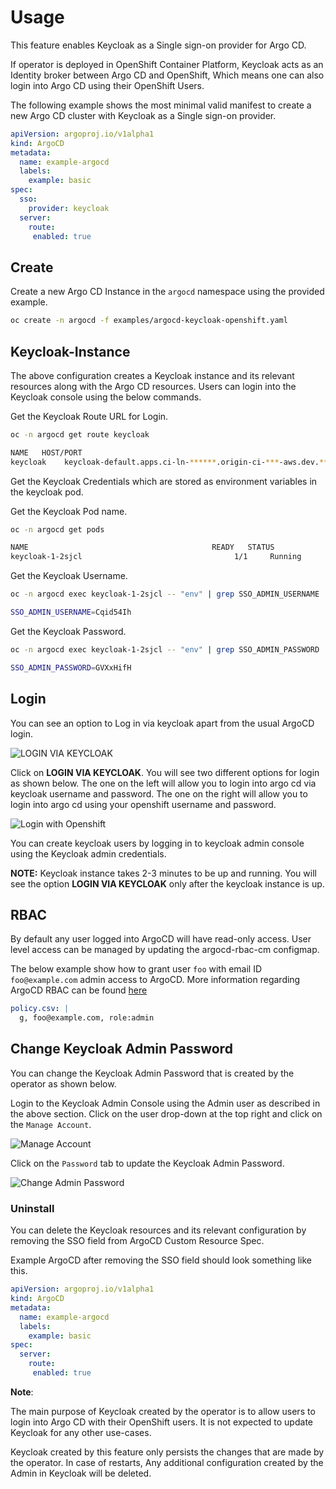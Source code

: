 # Usage

This feature enables Keycloak as a Single sign-on provider for Argo CD.

If operator is deployed in OpenShift Container Platform, Keycloak acts as an Identity broker between Argo CD and OpenShift, Which means one can also login into Argo CD using their OpenShift Users.

The following example shows the most minimal valid manifest to create a new Argo CD cluster with Keycloak as a Single sign-on provider.

```yaml
apiVersion: argoproj.io/v1alpha1
kind: ArgoCD
metadata:
  name: example-argocd
  labels:
    example: basic
spec:
  sso:
    provider: keycloak
  server:
    route:
     enabled: true
```

## Create

Create a new Argo CD Instance in the `argocd` namespace using the provided example.

```bash
oc create -n argocd -f examples/argocd-keycloak-openshift.yaml
```

## Keycloak-Instance

The above configuration creates a Keycloak instance and its relevant resources along with the Argo CD resources. Users can login into the Keycloak console using the below commands.

Get the Keycloak Route URL for Login.

```bash
oc -n argocd get route keycloak

NAME   HOST/PORT                                                                PATH   SERVICES   PORT    TERMINATION   WILDCARD
keycloak    keycloak-default.apps.ci-ln-******.origin-ci-***-aws.dev.**.com          keycloak        <all>   reencrypt     None
```

Get the Keycloak Credentials which are stored as environment variables in the keycloak pod.

Get the Keycloak Pod name.

```bash
oc -n argocd get pods

NAME                                         READY   STATUS             RESTARTS   AGE
keycloak-1-2sjcl                                  1/1     Running            0          45m
```

Get the Keycloak Username.

```bash
oc -n argocd exec keycloak-1-2sjcl -- "env" | grep SSO_ADMIN_USERNAME

SSO_ADMIN_USERNAME=Cqid54Ih
```

Get the Keycloak Password.

```bash
oc -n argocd exec keycloak-1-2sjcl -- "env" | grep SSO_ADMIN_PASSWORD

SSO_ADMIN_PASSWORD=GVXxHifH
```

## Login

You can see an option to Log in via keycloak apart from the usual ArgoCD login.

![LOGIN VIA KEYCLOAK](../../assets/keycloak/login_via_keycloak.png)

Click on **LOGIN VIA KEYCLOAK**. You will see two different options for login as shown below. The one on the left will allow you to login into argo cd via keycloak username and password. The one on the right will allow you to login into argo cd using your openshift username and password.

![Login with Openshift](../../assets/keycloak/login_with_openshift.png)

You can create keycloak users by logging in to keycloak admin console using the Keycloak admin credentials.

**NOTE:** Keycloak instance takes 2-3 minutes to be up and running. You will see the option **LOGIN VIA KEYCLOAK** only after the keycloak instance is up.

## RBAC

By default any user logged into ArgoCD will have read-only access. User level access can be managed by updating the argocd-rbac-cm configmap.

The below example show how to grant user `foo` with email ID `foo@example.com` admin access to ArgoCD. More information regarding ArgoCD RBAC can be found [here](https://argoproj.github.io/argo-cd/operator-manual/rbac/)

```yaml
policy.csv: |
  g, foo@example.com, role:admin
```

## Change Keycloak Admin Password

You can change the Keycloak Admin Password that is created by the operator as shown below.

Login to the Keycloak Admin Console using the Admin user as described in the above section. Click on the user drop-down at the top right and click on the `Manage Account`.

![Manage Account](../../assets/keycloak/Keycloak_Manageaccount.png)

Click on the `Password` tab to update the Keycloak Admin Password.

![Change Admin Password](../../assets/keycloak/Keycloak_ChangePassword.png)

### Uninstall

You can delete the Keycloak resources and its relevant configuration by removing the SSO field from ArgoCD Custom Resource Spec.

Example ArgoCD after removing the SSO field should look something like this.

```yaml
apiVersion: argoproj.io/v1alpha1
kind: ArgoCD
metadata:
  name: example-argocd
  labels:
    example: basic
spec:
  server:
    route:
     enabled: true
```

**Note**:

The main purpose of Keycloak created by the operator is to allow users to login into Argo CD with their OpenShift users. It is not expected to update Keycloak for any other use-cases.

Keycloak created by this feature only persists the changes that are made by the operator. In case of restarts, Any additional configuration created by the Admin in Keycloak will be deleted.
